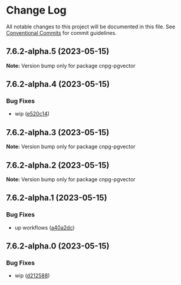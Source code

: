 # Change Log

All notable changes to this project will be documented in this file.
See [Conventional Commits](https://conventionalcommits.org) for commit guidelines.

## 7.6.2-alpha.5 (2023-05-15)

**Note:** Version bump only for package cnpg-pgvector





## 7.6.2-alpha.4 (2023-05-15)


### Bug Fixes

* wip ([e520c14](https://github.com/SocialGouv/docker/commit/e520c14d8b542147f38df6614f003e0a35e24830))





## 7.6.2-alpha.3 (2023-05-15)

**Note:** Version bump only for package cnpg-pgvector





## 7.6.2-alpha.2 (2023-05-15)

**Note:** Version bump only for package cnpg-pgvector





## 7.6.2-alpha.1 (2023-05-15)


### Bug Fixes

* up workflows ([a40a2dc](https://github.com/SocialGouv/docker/commit/a40a2dc58996f8b08a8dd58f4af94c11404120ba))





## 7.6.2-alpha.0 (2023-05-15)


### Bug Fixes

* wip ([d212588](https://github.com/SocialGouv/docker/commit/d212588d02c022d92a1a76a11217ba8d176a0ca9))
